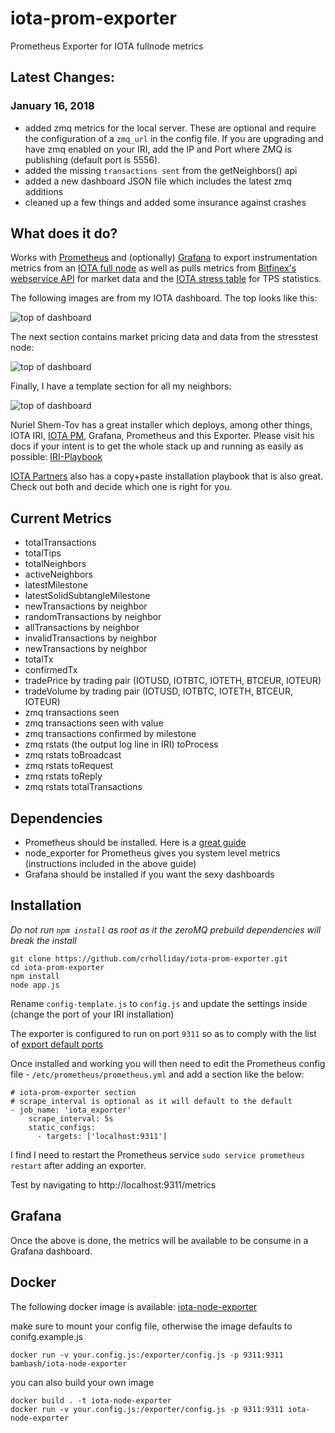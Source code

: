 # iota-prom-exporter
Prometheus Exporter for IOTA fullnode metrics

## Latest Changes:

### January 16, 2018
* added zmq metrics for the local server. These are optional and require the configuration of a `zmq_url` in the config file. If you are upgrading and have zmq enabled on your IRI, add the IP and Port where ZMQ is publishing (default port is 5556). 
* added the missing `transactions sent` from the getNeighbors() api
* added a new dashboard JSON file which includes the latest zmq additions
* cleaned up a few things and added some insurance against crashes

## What does it do?

Works with [Prometheus](https://github.com/prometheus/prometheus) and (optionally) [Grafana](https://grafana.com/) to export instrumentation metrics from an [IOTA full node](https://github.com/iotaledger/iri) as well as pulls metrics from [Bitfinex's webservice API](https://docs.bitfinex.com/v2/docs) for market data and the [IOTA stress table](https://github.com/alon-e/iota-ctps) for TPS statistics.

The following images are from my IOTA dashboard. The top looks like this:

![top of dashboard](https://github.com/crholliday/iota-prom-exporter/blob/master/images/top_new.png)

The next section contains market pricing data and data from the stresstest node:

![top of dashboard](https://github.com/crholliday/iota-prom-exporter/blob/master/images/zmq.png)

Finally, I have a template section for all my neighbors:

![top of dashboard](https://github.com/crholliday/iota-prom-exporter/blob/master/images/neighbors.png)

Nuriel Shem-Tov has a great installer which deploys, among other things, IOTA IRI, [IOTA PM](https://github.com/akashgoswami/ipm), Grafana, Prometheus and this Exporter. Please visit his docs if your intent is to get the whole stack up and running as easily as possible: [IRI-Playbook](http://iri-playbook.readthedocs.io/en/master/introduction.html) 

[IOTA Partners](http://iota.partners/) also has a copy+paste installation playbook that is also great. Check out both and decide which one is right for you. 

## Current Metrics

* totalTransactions
* totalTips
* totalNeighbors
* activeNeighbors
* latestMilestone
* latestSolidSubtangleMilestone
* newTransactions by neighbor
* randomTransactions by neighbor
* allTransactions by neighbor
* invalidTransactions by neighbor
* newTransactions by neighbor
* totalTx
* confirmedTx
* tradePrice by trading pair (IOTUSD, IOTBTC, IOTETH, BTCEUR, IOTEUR)
* tradeVolume by trading pair (IOTUSD, IOTBTC, IOTETH, BTCEUR, IOTEUR)
* zmq transactions seen
* zmq transactions seen with value
* zmq transactions confirmed by milestone
* zmq rstats (the output log line in IRI) toProcess
* zmq rstats toBroadcast
* zmq rstats toRequest
* zmq rstats toReply
* zmq rstats totalTransactions

## Dependencies

* Prometheus should be installed. Here is a [great guide](https://www.digitalocean.com/community/tutorials/how-to-install-prometheus-on-ubuntu-16-04)
* node_exporter for Prometheus gives you system level metrics (instructions included in the above guide)
* Grafana should be installed if you want the sexy dashboards

## Installation

*Do not run `npm install` as root as it the zeroMQ prebuild dependencies will break the install*

```
git clone https://github.com/crholliday/iota-prom-exporter.git
cd iota-prom-exporter
npm install
node app.js
```

Rename `config-template.js` to `config.js` and update the settings inside (change the port of your IRI installation)

The exporter is configured to run on port `9311` so as to comply with the list of [export default ports](https://github.com/prometheus/prometheus/wiki/Default-port-allocations)

Once installed and working you will then need to edit the Prometheus config file - `/etc/prometheus/prometheus.yml` and add a section like the below:

``` 
# iota-prom-exporter section
# scrape_interval is optional as it will default to the default
- job_name: 'iota_exporter'
    scrape_interval: 5s
    static_configs:
      - targets: ['localhost:9311']
```
I find I need to restart the Prometheus service `sudo service prometheus restart` after adding an exporter. 

Test by navigating to http://localhost:9311/metrics

## Grafana

Once the above is done, the metrics will be available to be consume in a Grafana dashboard. 

## Docker
The following docker image is available:
[iota-node-exporter](https://hub.docker.com/r/bambash/iota-prom-exporter/)

make sure to mount your config file, otherwise the image defaults to conifg.example.js

```
docker run -v your.config.js:/exporter/config.js -p 9311:9311 bambash/iota-node-exporter
```

you can also build your own image
```
docker build . -t iota-node-exporter
docker run -v your.config.js:/exporter/config.js -p 9311:9311 iota-node-exporter
```
